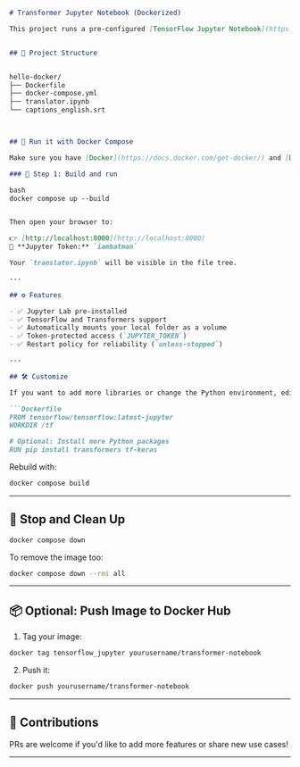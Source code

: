 

```markdown
# Transformer Jupyter Notebook (Dockerized)

This project runs a pre-configured [TensorFlow Jupyter Notebook](https://hub.docker.com/r/tensorflow/tensorflow) environment with support for Hugging Face Transformers — all inside Docker. No local setup needed!


## 📁 Project Structure


hello-docker/
├── Dockerfile
├── docker-compose.yml
├── translator.ipynb   
└── captions_english.srt              



## 🐳 Run it with Docker Compose

Make sure you have [Docker](https://docs.docker.com/get-docker/) and [Docker Compose](https://docs.docker.com/compose/install/) installed.

### 🧱 Step 1: Build and run

bash
docker compose up --build


Then open your browser to:

👉 [http://localhost:8000](http://localhost:8000)  
🔑 **Jupyter Token:** `iambatman`

Your `translator.ipynb` will be visible in the file tree.

---

## ⚙️ Features

- ✅ Jupyter Lab pre-installed
- ✅ TensorFlow and Transformers support
- ✅ Automatically mounts your local folder as a volume
- ✅ Token-protected access (`JUPYTER_TOKEN`)
- ✅ Restart policy for reliability (`unless-stopped`)

---

## 🛠️ Customize

If you want to add more libraries or change the Python environment, edit the `Dockerfile`:

```Dockerfile
FROM tensorflow/tensorflow:latest-jupyter
WORKDIR /tf

# Optional: Install more Python packages
RUN pip install transformers tf-keras
```

Rebuild with:

```bash
docker compose build
```

---

## 🧹 Stop and Clean Up

```bash
docker compose down
```

To remove the image too:

```bash
docker compose down --rmi all
```

---

## 📦 Optional: Push Image to Docker Hub

1. Tag your image:
```bash
docker tag tensorflow_jupyter yourusername/transformer-notebook
```

2. Push it:
```bash
docker push yourusername/transformer-notebook
```

---

## 🤝 Contributions

PRs are welcome if you'd like to add more features or share new use cases!

---

